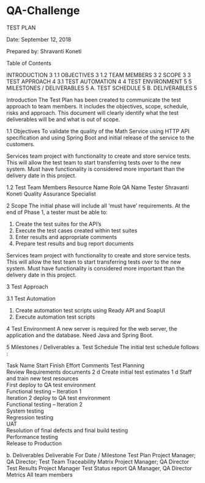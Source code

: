 # QA-Challenge



TEST PLAN




Date: September 12, 2018






Prepared by:  Shravanti Koneti
 
Table of Contents

INTRODUCTION	3
1.1	OBJECTIVES	3
1.2	TEAM MEMBERS	3
2	SCOPE	3
3	TEST APPROACH	4
3.1	TEST AUTOMATION	4
4	TEST ENVIRONMENT	5
5	MILESTONES / DELIVERABLES	5
A.	TEST SCHEDULE	5
B.	DELIVERABLES	5



Introduction 
The Test Plan has been created to communicate the test approach to team members. It includes the objectives, scope, schedule, risks and approach.  This document will clearly identify what the test deliverables will be and what is out of scope.

1.1	Objectives
  To validate the quality of the Math Service using HTTP API specification and using Spring Boot      and initial release of the service to the customers.

Services team project with functionality to create and store service tests.  This will allow the test team to start transferring tests over to the new system.  Must have functionality is considered more important than the delivery date in this project.



1.2	Test Team Members
Resource Name	Role
QA Name	Tester
Shravanti Koneti	Quality Assurance Specialist

2	Scope
The initial phase will include all ‘must have’ requirements. At the end of Phase 1, a tester must be able to:
1.	Create the test suites for the API’s
2.	Execute the test cases created within test suites
3.	Enter results and appropriate comments
4.	Prepare test results and bug report documents


Services team project with functionality to create and store service tests.  This will allow the test team to start transferring tests over to the new system.  Must have functionality is considered more important than the delivery date in this project.

3 Test Approach

3.1 Test Automation

1.	Create automation test scripts using Ready API and SoapUI 
2.	Execute automation test scripts 

4	Test Environment
A new server is required for the web server, the application and the database.  Need Java and Spring Boot.


5	Milestones / Deliverables
a.	Test Schedule
The initial test schedule follows :

Task Name	Start	Finish 	Effort	Comments
Test Planning				
   Review Requirements documents			2 d	
   Create initial test estimates			1 d	
Staff and train new test resources				
First deploy to QA test environment				
Functional testing – Iteration 1				
Iteration 2 deploy to QA test environment				
Functional testing – Iteration 2				
System testing				
Regression testing				
UAT				
Resolution of final defects and final build testing				
Performance testing				
Release to Production				
				

b.	Deliverables
Deliverable	For	Date / Milestone
Test Plan	Project Manager; QA Director; Test Team	
Traceability Matrix	Project Manager; QA Director	
Test Results	Project Manager	
Test Status report	QA Manager, QA Director	
Metrics	All team members	



